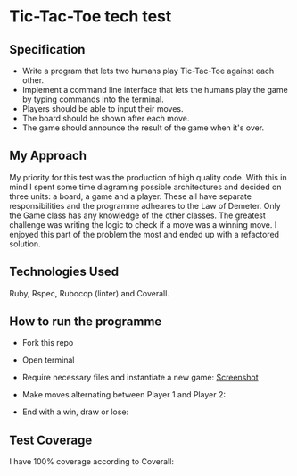 # Tic-Tac-Toe tech test

## Specification

* Write a program that lets two humans play Tic-Tac-Toe against each other.
* Implement a command line interface that lets the humans play the game by typing commands into the terminal.
* Players should be able to input their moves.
* The board should be shown after each move.
* The game should announce the result of the game when it's over.

## My Approach

My priority for this test was the production of high quality code.  With this in mind I spent some time diagraming possible architectures and decided on three units: a board, a game and a player.  These all have separate responsibilities and the programme adheares to the Law of Demeter.  Only the Game class has any knowledge of the other classes. The greatest challenge was writing the logic to check if a move was a winning move. I enjoyed this part of the problem the most and ended up with a refactored solution. 

## Technologies Used

Ruby, Rspec, Rubocop (linter) and Coverall.

## How to run the programme

* Fork this repo
* Open terminal
* Require necessary files and instantiate a new game:
[Screenshot](http://imgur.com/S2kGqZe.jpg)

* Make moves alternating between Player 1 and Player 2:

* End with a win, draw or lose:

## Test Coverage

I have 100% coverage according to Coverall:

